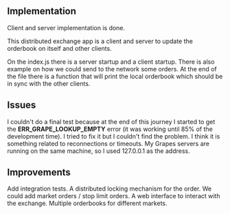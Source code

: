 ## Implementation

Client and server implementation is done.

This distributed exchange app is a client and server to update the orderbook on itself and other clients.

On the index.js there is a server startup and a client startup.
There is also example on how we could send to the network some orders.
At the end of the file there is a function that will print the local orderbook which should be in sync with the other clients.

## Issues
I couldn't do a final test because at the end of this journey I started to get the **ERR_GRAPE_LOOKUP_EMPTY** error (it was working until 85% of the development time).
I tried to fix it but I couldn't find the problem. I think it is something related to reconnections or timeouts.
My Grapes servers are running on the same machine, so I used 127.0.0.1 as the address.

## Improvements
Add integration tests.
A distributed locking mechanism for the order.
We could add market orders / stop limit orders.
A web interface to interact with the exchange.
Multiple orderbooks for different markets.
